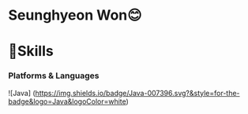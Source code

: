 # Seunghyeon Won😊
# 💪Skills
### Platforms & Languages
![Java]
(https://img.shields.io/badge/Java-007396.svg?&style=for-the-badge&logo=Java&logoColor=white)
